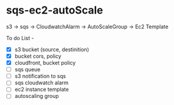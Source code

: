 # sqs-ec2-autoScale
 s3 -> sqs -> CloudwatchAlarm -> AutoScaleGroup -> Ec2 Template

To do List -

- [x] s3 bucket (source, destinition)
- [x] bucket cors, policy
- [x] cloudfront, bucket policy
- [ ] sqs queue
- [ ] s3 notification to sqs
- [ ] sqs cloudwatch alarm
- [ ] ec2 instance template
- [ ] autoscaling group
<!-- - [ ]  -->